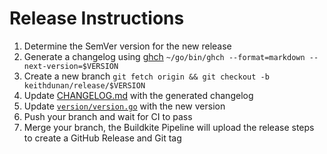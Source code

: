 # Release Instructions

1. Determine the SemVer version for the new release
1. Generate a changelog using [ghch](https://github.com/buildkite/ghch) `~/go/bin/ghch --format=markdown --next-version=$VERSION`
1. Create a new branch `git fetch origin && git checkout -b keithdunan/release/$VERSION`
1. Update [CHANGELOG.md](CHANEGLOG.md) with the generated changelog
1. Update [`version/version.go`](version/version.go) with the new version
1. Push your branch and wait for CI to pass
1. Merge your branch, the Buildkite Pipeline will upload the release steps to create a GitHub Release and Git tag